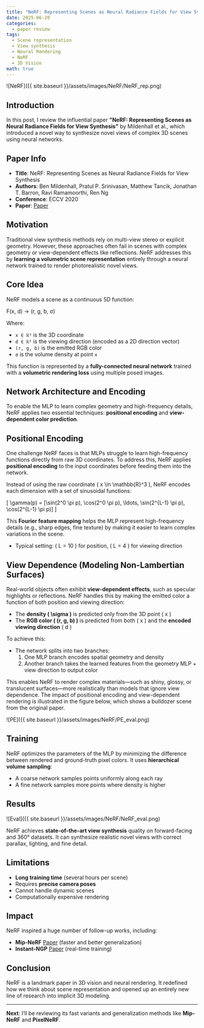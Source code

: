 ```yaml
---
title: "NeRF: Representing Scenes as Neural Radiance Fields for View Synthesis Paper Review"
date: 2025-06-20
categories:
  - paper review
tags:
  - Scene representation
  - View synthesis
  - Neural Rendering
  - NeRF
  - 3D Vision
math: true
---
```


![NeRF]({{ site.baseurl }}/assets/images/NeRF/NeRF_rep.png)


## Introduction

In this post, I review the influential paper **"NeRF: Representing Scenes as Neural Radiance Fields for View Synthesis"** by Mildenhall et al., which introduced a novel way to synthesize novel views of complex 3D scenes using neural networks.

## Paper Info

- **Title**: NeRF: Representing Scenes as Neural Radiance Fields for View Synthesis  
- **Authors**: Ben Mildenhall, Pratul P. Srinivasan, Matthew Tancik, Jonathan T. Barron, Ravi Ramamoorthi, Ren Ng  
- **Conference**: ECCV 2020  
- **Paper**: [Paper](https://arxiv.org/abs/2003.08934)

## Motivation

Traditional view synthesis methods rely on multi-view stereo or explicit geometry. However, these approaches often fail in scenes with complex geometry or view-dependent effects like reflections. NeRF addresses this by **learning a volumetric scene representation** entirely through a neural network trained to render photorealistic novel views.

## Core Idea

NeRF models a scene as a continuous 5D function:

F(x, d) → (r, g, b, σ)


Where:
- `x ∈ ℝ³` is the 3D coordinate
- `d ∈ ℝ²` is the viewing direction (encoded as a 2D direction vector)
- `(r, g, b)` is the emitted RGB color
- `σ` is the volume density at point `x`

This function is represented by a **fully-connected neural network** trained with a **volumetric rendering loss** using multiple posed images.

## Network Architecture and Encoding

To enable the MLP to learn complex geometry and high-frequency details, NeRF applies two essential techniques: **positional encoding** and **view-dependent color prediction**.

## Positional Encoding

One challenge NeRF faces is that MLPs struggle to learn high-frequency functions directly from raw 3D coordinates. To address this, NeRF applies **positional encoding** to the input coordinates before feeding them into the network.

Instead of using the raw coordinate \( x \in \mathbb{R}^3 \), NeRF encodes each dimension with a set of sinusoidal functions:

\[
\gamma(p) = [\sin(2^0 \pi p), \cos(2^0 \pi p), \ldots, \sin(2^{L-1} \pi p), \cos(2^{L-1} \pi p)]
\]

This **Fourier feature mapping** helps the MLP represent high-frequency details (e.g., sharp edges, fine texture) by making it easier to learn complex variations in the scene.

- Typical setting: \( L = 10 \) for position, \( L = 4 \) for viewing direction

## View Dependence (Modeling Non-Lambertian Surfaces)

Real-world objects often exhibit **view-dependent effects**, such as specular highlights or reflections. NeRF handles this by making the emitted color a function of both position and viewing direction:

- The **density \( \sigma \)** is predicted only from the 3D point \( x \)
- The **RGB color \( (r, g, b) \)** is predicted from both \( x \) and the **encoded viewing direction** \( d \)

To achieve this:
- The network splits into two branches:
  1. One MLP branch encodes spatial geometry and density
  2. Another branch takes the learned features from the geometry MLP + view direction to output color

This enables NeRF to render complex materials—such as shiny, glossy, or translucent surfaces—more realistically than models that ignore view dependence. The impact of positional encoding and view-dependent rendering is illustrated in the figure below, which shows a bulldozer scene from the original paper.

![PE]({{ site.baseurl }}/assets/images/NeRF/PE_eval.png)


## Training

NeRF optimizes the parameters of the MLP by minimizing the difference between rendered and ground-truth pixel colors. It uses **hierarchical volume sampling**:
- A coarse network samples points uniformly along each ray
- A fine network samples more points where density is higher

## Results
![Eval]({{ site.baseurl }}/assets/images/NeRF/NeRF_eval.png)

NeRF achieves **state-of-the-art view synthesis** quality on forward-facing and 360° datasets. It can synthesize realistic novel views with correct parallax, lighting, and fine detail.

## Limitations

- **Long training time** (several hours per scene)
- Requires **precise camera poses**
- Cannot handle dynamic scenes
- Computationally expensive rendering

## Impact

NeRF inspired a huge number of follow-up works, including:
- **Mip-NeRF** [Paper](https://arxiv.org/abs/2103.13415) (faster and better generalization)
- **Instant-NGP** [Paper](https://nvlabs.github.io/instant-ngp/assets/mueller2022instant.pdf) (real-time training)

## Conclusion

NeRF is a landmark paper in 3D vision and neural rendering. It redefined how we think about scene representation and opened up an entirely new line of research into implicit 3D modeling.

---

**Next**: I’ll be reviewing its fast variants and generalization methods like **Mip-NeRF** and **PixelNeRF**.

